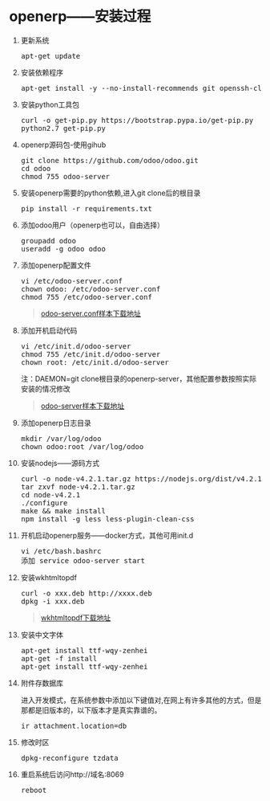 # openerp——安装过程

1. 更新系统

	<pre>apt-get update</pre>

2. 安装依赖程序

    <pre>apt-get install -y --no-install-recommends git openssh-client vim curl ca-certificates libldap2-dev python-dev libxslt-dev libsasl2-dev libjpeg-dev libpq-dev gcc g++ python2.7 make</pre>

3. 安装python工具包

	<pre>curl -o get-pip.py https://bootstrap.pypa.io/get-pip.py<br/>python2.7 get-pip.py</pre>

4. openerp源码包-使用gihub

	<pre>git clone https://github.com/odoo/odoo.git<br/>cd odoo<br/>chmod 755 odoo-server</pre>

5. 安装openerp需要的python依赖,进入git clone后的根目录

	<pre>pip install -r requirements.txt</pre>

6. 添加odoo用户（openerp也可以，自由选择）

	<pre>groupadd odoo<br/>useradd -g odoo odoo</pre>

7. 添加openerp配置文件

	<pre>vi /etc/odoo-server.conf<br/>chown odoo: /etc/odoo-server.conf<br/>chmod 755 /etc/odoo-server.conf</pre>
	> [odoo-server.conf样本下载地址](https://github.com/odoo/odoo/blob/9.0/debian/openerp-server.conf "openerp配置文件")

8. 添加开机启动代码

	<pre>vi /etc/init.d/odoo-server<br/>chmod 755 /etc/init.d/odoo-server<br/>chown root: /etc/init.d/odoo-server</pre>

	注：DAEMON=git clone根目录的openerp-server，其他配置参数按照实际安装的情况修改

	> [odoo-server样本下载地址](https://github.com/odoo/odoo/blob/9.0/debian/init "odoo-server开机启动文件")

9. 添加openerp日志目录

	<pre>mkdir /var/log/odoo<br/>chown odoo:root /var/log/odoo</pre>

10. 安装nodejs——源码方式

	<pre>curl -o node-v4.2.1.tar.gz https://nodejs.org/dist/v4.2.1/node-v4.2.1.tar.gz<br/>tar zxvf node-v4.2.1.tar.gz<br/>cd node-v4.2.1<br/>./configure<br/>make && make install<br/>npm install -g less less-plugin-clean-css<br/></pre>

11. 开机启动openerp服务——docker方式，其他可用init.d
	
	<pre>vi /etc/bash.bashrc<br/>添加 service odoo-server start</pre>

12. 安装wkhtmltopdf

	<pre>curl -o xxx.deb http://xxxx.deb<br/>dpkg -i xxx.deb</pre>
	> [wkhtmltopdf下载地址](ttp://wkhtmltopdf.org/downloads.html "wkhtmltopdf")
	
13. 安装中文字体
	
	<pre>apt-get install ttf-wqy-zenhei<br/>apt-get -f install<br/>apt-get install ttf-wqy-zenhei</pre>

14. 附件存数据库

	进入开发模式，在系统参数中添加以下键值对,在网上有许多其他的方式，但是那都是旧版本的，以下版本才是真实靠谱的。
	<pre>ir_attachment.location=db</pre>

15. 修改时区
	
	<pre>dpkg-reconfigure tzdata</pre>

16. 重启系统后访问http://域名:8069

	<pre>reboot</pre>